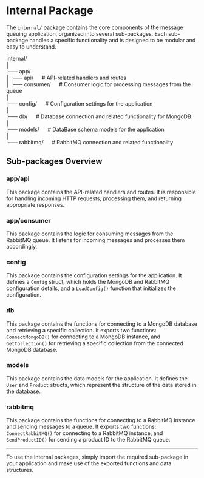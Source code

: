 # Internal Package

The `internal/` package contains the core components of the message queuing application, organized into several sub-packages. Each sub-package handles a specific functionality and is designed to be modular and easy to understand.
    
internal/    
│    
├── app/    
│ ├── api/  &emsp;  # API-related handlers and routes    
│ └── consumer/  &emsp;  # Consumer logic for processing messages from the queue    
│     
├── config/  &emsp;  # Configuration settings for the application    
│    
├── db/  &emsp;  # Database connection and related functionality for MongoDB    
│    
├── models/  &emsp;  # DataBase schema models for the application    
│     
└── rabbitmq/  &emsp;  # RabbitMQ connection and related functionality    

         
    
## Sub-packages Overview

### app/api

This package contains the API-related handlers and routes. It is responsible for handling incoming HTTP requests, processing them, and returning appropriate responses.

### app/consumer

This package contains the logic for consuming messages from the RabbitMQ queue. It listens for incoming messages and processes them accordingly.

### config

This package contains the configuration settings for the application. It defines a `Config` struct, which holds the MongoDB and RabbitMQ configuration details, and a `LoadConfig()` function that initializes the configuration.

### db

This package contains the functions for connecting to a MongoDB database and retrieving a specific collection. It exports two functions: `ConnectMongoDB()` for connecting to a MongoDB instance, and `GetCollection()` for retrieving a specific collection from the connected MongoDB database.

### models

This package contains the data models for the application. It defines the `User` and `Product` structs, which represent the structure of the data stored in the database.

### rabbitmq

This package contains the functions for connecting to a RabbitMQ instance and sending messages to a queue. It exports two functions: `ConnectRabbitMQ()` for connecting to a RabbitMQ instance, and `SendProductID()` for sending a product ID to the RabbitMQ queue.

---

To use the internal packages, simply import the required sub-package in your application and make use of the exported functions and data structures.